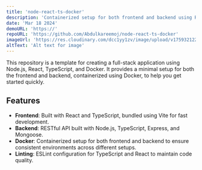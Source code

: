 ```yaml
---
title: 'node-react-ts-docker'
description: 'Containerized setup for both frontend and backend using React and Node.js.'
date: 'Mar 18 2024'
demoURL: 'https://'
repoURL: 'https://github.com/Abdulkareemoj/node-react-ts-docker'
imageUrl: 'https://res.cloudinary.com/dcc1yy1zv/image/upload/v1759321228/www/Screenshot_2025-09-30_at_22-13-14_Create_TanStack_App_-_node-client_a5xsa8.png'
altText: 'Alt text for image'
---
```


This repository is a template for creating a full-stack application using Node.js, React, TypeScript, and Docker. It provides a minimal setup for both the frontend and backend, containerized using Docker, to help you get started quickly.

## Features

- **Frontend**: Built with React and TypeScript, bundled using Vite for fast development.
- **Backend**: RESTful API built with Node.js, TypeScript, Express, and Mongoose.
- **Docker**: Containerized setup for both frontend and backend to ensure consistent environments across different setups.
- **Linting**: ESLint configuration for TypeScript and React to maintain code quality.
